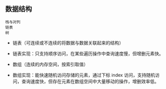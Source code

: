 ## 数据结构
```
栈与对列
链表
树
```

* 链表（可连续或不连续的将数据与数据关联起来的结构）
* 链表实现：只支持顺序访问，在某些遍历操作中查询速度慢，但增删元素快。

* 数组（连续的内存空间，按索引取值）
* 数组实现：能快速随机访问存储的元素，通过下标 index 访问，支持随机访问，查询速度快，但存在元素在数组空间中大量移动的操作，增删效率低。
